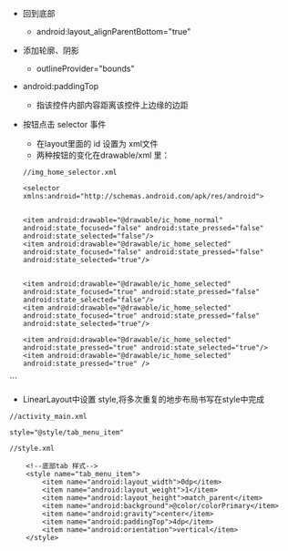 + 回到底部	
	+ android:layout_alignParentBottom="true"
+ 添加轮廓、阴影
	+ outlineProvider="bounds"
+ android:paddingTop
	+ 指该控件内部内容距离该控件上边缘的边距 
+ 按钮点击 selector 事件
	+ 在layout里面的 id 设置为 xml文件
	+ 两种按钮的变化在drawable/xml 里：

	```
	//img_home_selector.xml
	
	<selector xmlns:android="http://schemas.android.com/apk/res/android">


    <item android:drawable="@drawable/ic_home_normal" android:state_focused="false" android:state_pressed="false" android:state_selected="false"/>
    <item android:drawable="@drawable/ic_home_selected" android:state_focused="false" android:state_pressed="false" android:state_selected="true"/>


    <item android:drawable="@drawable/ic_home_selected" android:state_focused="true" android:state_pressed="false" android:state_selected="false"/>
    <item android:drawable="@drawable/ic_home_selected" android:state_focused="true" android:state_pressed="false" android:state_selected="true"/>

    <item android:drawable="@drawable/ic_home_selected" android:state_pressed="true" android:state_selected="true"/>
    <item android:drawable="@drawable/ic_home_selected" android:state_pressed="true" />

</selector>
	```
	
+ LinearLayout中设置 style,将多次重复的地步布局书写在style中完成

```
//activity_main.xml

style="@style/tab_menu_item"
```

```
//style.xml

    <!--底部tab 样式-->
    <style name="tab_menu_item">
        <item name="android:layout_width">0dp</item>
        <item name="android:layout_weight">1</item>
        <item name="android:layout_height">match_parent</item>
        <item name="android:background">@color/colorPrimary</item>
        <item name="android:gravity">center</item>
        <item name="android:paddingTop">4dp</item>
        <item name="android:orientation">vertical</item>
    </style>

```


